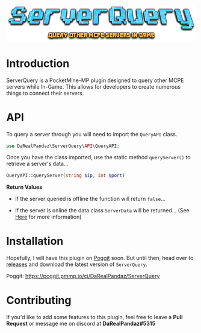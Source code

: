 ![serverquery](.github/images/ServerQuery.png)

# Introduction

ServerQuery is a PocketMine-MP plugin designed to query other MCPE servers while In-Game. This allows for developers to create numerous things to connect their servers.

# API

To query a server through you will need to import the `QueryAPI` class.
```php
use DaRealPandaz\ServerQuery\API\QueryAPI;
```

Once you have the class imported, use the static method `queryServer()` to retrieve a server's data...

```php
QueryAPI::queryServer(string $ip, int $port)
```

<b>Return Values</b>
 - If the server queried is offline the function will return `false`...
 
 - If the server is online the data class `ServerData` will be returned... (See <a href="https://github.com/DaRealPandaz/ServerQuery/blob/master/src/DaRealPandaz/ServerQuery/Utils/Data/ServerData.php">Here</a> for more information)
 
# Installation

Hopefully, I will have this plugin on <a href="https://poggit.pmmp.io">Poggit</a> soon. But until then, head over to <a href="https://github.com/DaRealPandaz/ServerQuery/releases/tag/1.0.0">releases</a> and download the latest version of `ServerQuery`.

Poggit: https://poggit.pmmp.io/ci/DaRealPandaz/ServerQuery

# Contributing

If you'd like to add some features to this plugin, feel free to leave a <b>Pull Request</b> or message me on discord at <b>DaRealPandaz#5315</b>
